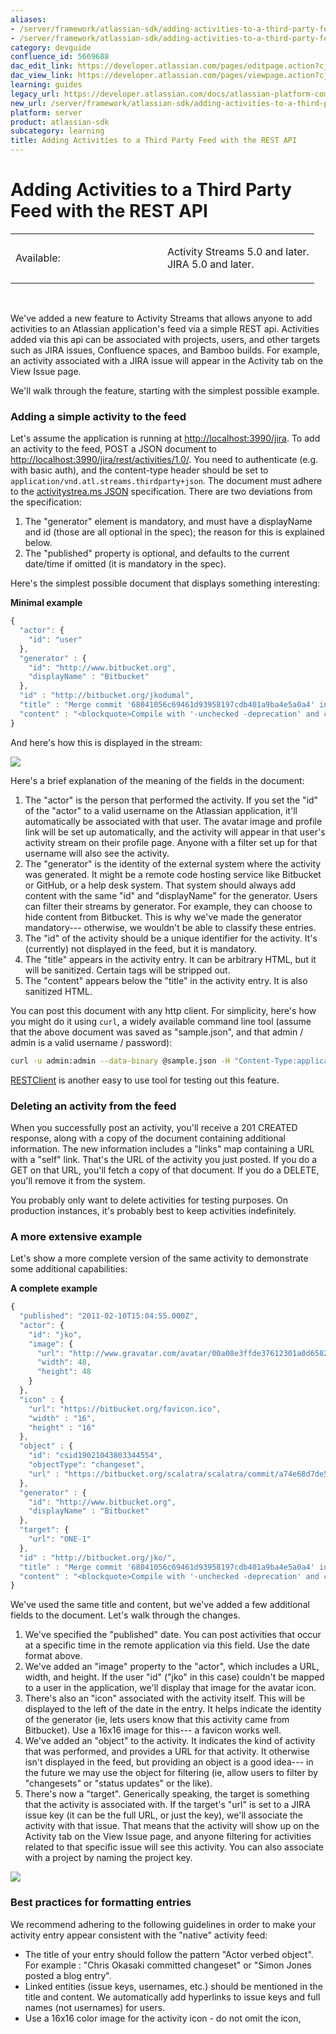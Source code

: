 ```yaml
---
aliases:
- /server/framework/atlassian-sdk/adding-activities-to-a-third-party-feed-with-the-rest-api-5669688.html
- /server/framework/atlassian-sdk/adding-activities-to-a-third-party-feed-with-the-rest-api-5669688.md
category: devguide
confluence_id: 5669688
dac_edit_link: https://developer.atlassian.com/pages/editpage.action?cjm=wozere&pageId=5669688
dac_view_link: https://developer.atlassian.com/pages/viewpage.action?cjm=wozere&pageId=5669688
learning: guides
legacy_url: https://developer.atlassian.com/docs/atlassian-platform-common-components/activity-streams/adding-activities-to-a-third-party-feed-with-the-rest-api
new_url: /server/framework/atlassian-sdk/adding-activities-to-a-third-party-feed-with-the-rest-api
platform: server
product: atlassian-sdk
subcategory: learning
title: Adding Activities to a Third Party Feed with the REST API
---
```

# Adding Activities to a Third Party Feed with the REST API

<table>
<colgroup>
<col style="width: 50%" />
<col style="width: 50%" />
</colgroup>
<tbody>
<tr class="odd">
<td><p>Available:</p></td>
<td><p>Activity Streams 5.0 and later.<br />
JIRA 5.0 and later.</p></td>
</tr>
</tbody>
</table>

 

We've added a new feature to Activity Streams that allows anyone to add activities to an Atlassian application's feed via a simple REST api. Activities added via this api can be associated with projects, users, and other targets such as JIRA issues, Confluence spaces, and Bamboo builds. For example, an activity associated with a JIRA issue will appear in the Activity tab on the View Issue page.

We'll walk through the feature, starting with the simplest possible example.

### Adding a simple activity to the feed

Let's assume the application is running at <a href="http://localhost:3990/jira" class="uri external-link">http://localhost:3990/jira</a>. To add an activity to the feed, POST a JSON document to <a href="http://localhost:3990/jira/rest/activities/1.0/" class="uri external-link">http://localhost:3990/jira/rest/activities/1.0/</a>. You need to authenticate (e.g. with basic auth), and the content-type header should be set to `application/vnd.atl.streams.thirdparty+json`. The document must adhere to the <a href="http://activitystrea.ms/specs/json/1.0/" class="external-link">activitystrea.ms JSON</a> specification. There are two deviations from the specification:

1.  The "generator" element is mandatory, and must have a displayName and id (those are all optional in the spec); the reason for this is explained below.
2.  The "published" property is optional, and defaults to the current date/time if omitted (it is mandatory in the spec).

Here's the simplest possible document that displays something interesting:

**Minimal example**

``` javascript
{
  "actor": {
    "id": "user"
  },
  "generator" : {
    "id": "http://www.bitbucket.org",
    "displayName" : "Bitbucket"
  },
  "id" : "http://bitbucket.org/jkodumal",
  "title" : "Merge commit '68041056c69461d93958197cdb401a9ba4e5a0a4' into HEAD",
  "content" : "<blockquote>Compile with '-unchecked -deprecation' and clean up what we found.</blockquote>"
}
```

And here's how this is displayed in the stream:

![](/server/framework/atlassian-sdk/images/entry-skitched1.jpg)

Here's a brief explanation of the meaning of the fields in the document:

1.  The "actor" is the person that performed the activity. If you set the "id" of the "actor" to a valid username on the Atlassian application, it'll automatically be associated with that user. The avatar image and profile link will be set up automatically, and the activity will appear in that user's activity stream on their profile page. Anyone with a filter set up for that username will also see the activity.
2.  The "generator" is the identity of the external system where the activity was generated. It might be a remote code hosting service like Bitbucket or GitHub, or a help desk system. That system should always add content with the same "id" and "displayName" for the generator. Users can filter their streams by generator. For example, they can choose to hide content from Bitbucket. This is why we've made the generator mandatory--- otherwise, we wouldn't be able to classify these entries.
3.  The "id" of the activity should be a unique identifier for the activity. It's (currently) not displayed in the feed, but it is mandatory.
4.  The "title" appears in the activity entry. It can be arbitrary HTML, but it will be sanitized. Certain tags will be stripped out.
5.  The "content" appears below the "title" in the activity entry. It is also sanitized HTML.

You can post this document with any http client. For simplicity, here's how you might do it using `curl`, a widely available command line tool (assume that the above document was saved as "sample.json", and that admin / admin is a valid username / password):

``` bash
curl -u admin:admin --data-binary @sample.json -H "Content-Type:application/vnd.atl.streams.thirdparty+json" http://localhost:3990/jira/rest/activities/1.0/
```

<a href="http://code.google.com/p/rest-client/" class="external-link">RESTClient</a> is another easy to use tool for testing out this feature.

### Deleting an activity from the feed

When you successfully post an activity, you'll receive a 201 CREATED response, along with a copy of the document containing additional information. The new information includes a "links" map containing a URL with a "self" link. That's the URL of the activity you just posted. If you do a GET on that URL, you'll fetch a copy of that document. If you do a DELETE, you'll remove it from the system.

You probably only want to delete activities for testing purposes. On production instances, it's probably best to keep activities indefinitely.

### A more extensive example

Let's show a more complete version of the same activity to demonstrate some additional capabilities:

**A complete example**

``` javascript
{
  "published": "2011-02-10T15:04:55.000Z",
  "actor": {
    "id": "jko",
    "image": {
      "url": "http://www.gravatar.com/avatar/00a08e3ffde37612301a0d65824cb6cb?s=48",
      "width": 48,
      "height": 48
    }
  },
  "icon" : {
    "url": "https://bitbucket.org/favicon.ico",
    "width" : "16",
    "height" : "16"
  },
  "object" : {
    "id": "csid19021043803344554",
    "objectType": "changeset",
    "url" : "https://bitbucket.org/scalatra/scalatra/commit/a74e68d7de52f98c1ea4f3c48fd5bbec70fa507c"
  },
  "generator" : {
    "id": "http://www.bitbucket.org",
    "displayName" : "Bitbucket"
  },
  "target": {
    "url": "ONE-1"
  },
  "id" : "http://bitbucket.org/jko/",
  "title" : "Merge commit '68041056c69461d93958197cdb401a9ba4e5a0a4' into HEAD",
  "content" : "<blockquote>Compile with '-unchecked -deprecation' and clean up what we found.</blockquote>"
}
```

We've used the same title and content, but we've added a few additional fields to the document. Let's walk through the changes.

1.  We've specified the "published" date. You can post activities that occur at a specific time in the remote application via this field. Use the date format above.
2.  We've added an "image" property to the "actor", which includes a URL, width, and height. If the user "id" ("jko" in this case) couldn't be mapped to a user in the application, we'll display that image for the avatar icon.
3.  There's also an "icon" associated with the activity itself. This will be displayed to the left of the date in the entry. It helps indicate the identity of the generator (ie, lets users know that this activity came from Bitbucket). Use a 16x16 image for this--- a favicon works well.
4.  We've added an "object" to the activity. It indicates the kind of activity that was performed, and provides a URL for that activity. It otherwise isn't displayed in the feed, but providing an object is a good idea--- in the future we may use the object for filtering (ie, allow users to filter by "changesets" or "status updates" or the like).
5.  There's now a "target". Generically speaking, the target is something that the activity is associated with. If the target's "url" is set to a JIRA issue key (it can be the full URL, or just the key), we'll associate the activity with that issue. That means that the activity will show up on the Activity tab on the View Issue page, and anyone filtering for activities related to that specific issue will see this activity. You can also associate with a project by naming the project key.

![](/server/framework/atlassian-sdk/images/entry-skitched2.jpg)

### Best practices for formatting entries

We recommend adhering to the following guidelines in order to make your activity entry appear consistent with the "native" activity feed:

-   The title of your entry should follow the pattern "Actor verbed object". For example : "Chris Okasaki committed changeset" or "Simon Jones posted a blog entry".
-   Linked entities (issue keys, usernames, etc.) should be mentioned in the title and content. We automatically add hyperlinks to issue keys and full names (not usernames) for users.
-   Use a 16x16 color image for the activity icon - do not omit the icon,








































































































































































































































































